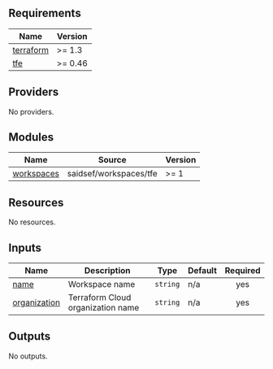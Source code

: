 ## Requirements

| Name | Version |
|------|---------|
| <a name="requirement_terraform"></a> [terraform](#requirement\_terraform) | >= 1.3 |
| <a name="requirement_tfe"></a> [tfe](#requirement\_tfe) | >= 0.46 |

## Providers

No providers.

## Modules

| Name | Source | Version |
|------|--------|---------|
| <a name="module_workspaces"></a> [workspaces](#module\_workspaces) | saidsef/workspaces/tfe | >= 1 |

## Resources

No resources.

## Inputs

| Name | Description | Type | Default | Required |
|------|-------------|------|---------|:--------:|
| <a name="input_name"></a> [name](#input\_name) | Workspace name | `string` | n/a | yes |
| <a name="input_organization"></a> [organization](#input\_organization) | Terraform Cloud organization name | `string` | n/a | yes |

## Outputs

No outputs.
